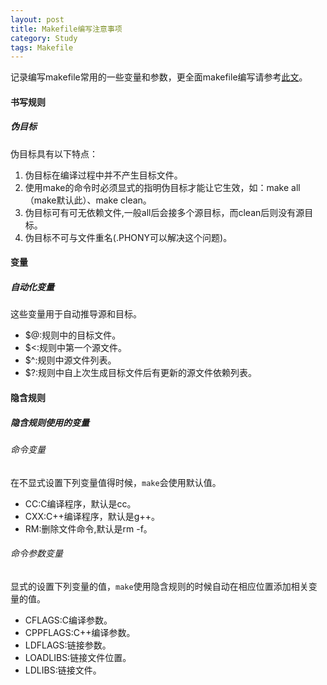 ```yaml
---
layout: post
title: Makefile编写注意事项
category: Study
tags: Makefile
---
```


记录编写makefile常用的一些变量和参数，更全面makefile编写请参考[此文][makefile_link]。

#### 书写规则

##### 伪目标

伪目标具有以下特点：

1. 伪目标在编译过程中并不产生目标文件。
2. 使用make的命令时必须显式的指明伪目标才能让它生效，如：make all（make默认此）、make clean。
3. 伪目标可有可无依赖文件,一般all后会接多个源目标，而clean后则没有源目标。
4. 伪目标不可与文件重名(.PHONY可以解决这个问题)。

#### 变量

##### 自动化变量

这些变量用于自动推导源和目标。

* $@:规则中的目标文件。
* $<:规则中第一个源文件。
* $^:规则中源文件列表。
* $?:规则中自上次生成目标文件后有更新的源文件依赖列表。

#### 隐含规则

##### 隐含规则使用的变量

###### 命令变量

在不显式设置下列变量值得时候，`make`会使用默认值。

* CC:C编译程序，默认是cc。
* CXX:C++编译程序，默认是g++。
* RM:删除文件命令,默认是rm -f。

###### 命令参数变量

显式的设置下列变量的值，`make`使用隐含规则的时候自动在相应位置添加相关变量的值。

* CFLAGS:C编译参数。
* CPPFLAGS:C++编译参数。
* LDFLAGS:链接参数。
* LOADLIBS:链接文件位置。
* LDLIBS:链接文件。

[makefile_link]: https://seisman.github.io/how-to-write-makefile/rules.html
